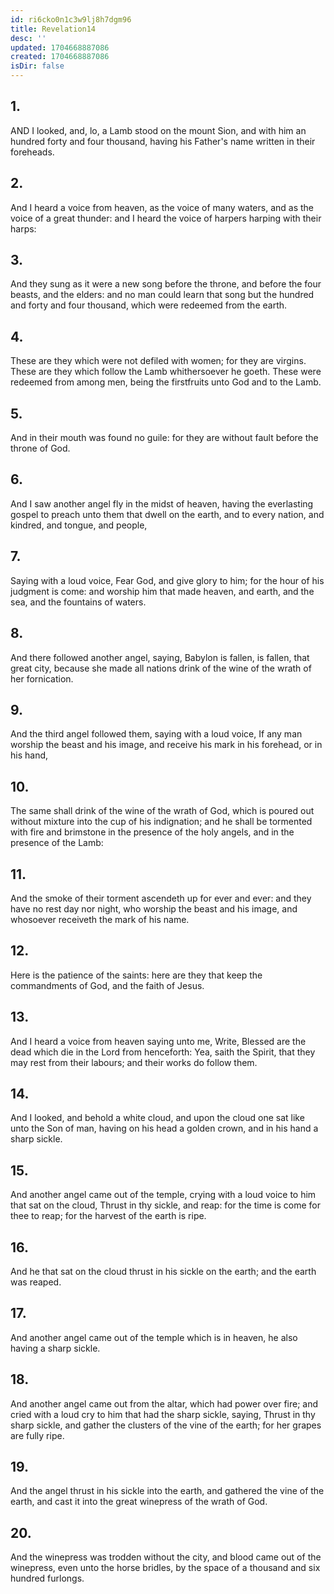 ```yaml
---
id: ri6cko0n1c3w9lj8h7dgm96
title: Revelation14
desc: ''
updated: 1704668887086
created: 1704668887086
isDir: false
---
```

## 1.
AND I looked, and, lo, a Lamb stood on the mount Sion, and with him an hundred forty and four thousand, having his Father's name written in their foreheads.
## 2.
And I heard a voice from heaven, as the voice of many waters, and as the voice of a great thunder: and I heard the voice of harpers harping with their harps:
## 3.
And they sung as it were a new song before the throne, and before the four beasts, and the elders: and no man could learn that song but the hundred and forty and four thousand, which were redeemed from the earth.
## 4.
These are they which were not defiled with women; for they are virgins. These are they which follow the Lamb whithersoever he goeth. These were redeemed from among men, being the firstfruits unto God and to the Lamb.
## 5.
And in their mouth was found no guile: for they are without fault before the throne of God.
## 6.
And I saw another angel fly in the midst of heaven, having the everlasting gospel to preach unto them that dwell on the earth, and to every nation, and kindred, and tongue, and people,
## 7.
Saying with a loud voice, Fear God, and give glory to him; for the hour of his judgment is come: and worship him that made heaven, and earth, and the sea, and the fountains of waters.
## 8.
And there followed another angel, saying, Babylon is fallen, is fallen, that great city, because she made all nations drink of the wine of the wrath of her fornication.
## 9.
And the third angel followed them, saying with a loud voice, If any man worship the beast and his image, and receive his mark in his forehead, or in his hand,
## 10.
The same shall drink of the wine of the wrath of God, which is poured out without mixture into the cup of his indignation; and he shall be tormented with fire and brimstone in the presence of the holy angels, and in the presence of the Lamb:
## 11.
And the smoke of their torment ascendeth up for ever and ever: and they have no rest day nor night, who worship the beast and his image, and whosoever receiveth the mark of his name.
## 12.
Here is the patience of the saints: here are they that keep the commandments of God, and the faith of Jesus.
## 13.
And I heard a voice from heaven saying unto me, Write, Blessed are the dead which die in the Lord from henceforth: Yea, saith the Spirit, that they may rest from their labours; and their works do follow them.
## 14.
And I looked, and behold a white cloud, and upon the cloud one sat like unto the Son of man, having on his head a golden crown, and in his hand a sharp sickle.
## 15.
And another angel came out of the temple, crying with a loud voice to him that sat on the cloud, Thrust in thy sickle, and reap: for the time is come for thee to reap; for the harvest of the earth is ripe.
## 16.
And he that sat on the cloud thrust in his sickle on the earth; and the earth was reaped.
## 17.
And another angel came out of the temple which is in heaven, he also having a sharp sickle.
## 18.
And another angel came out from the altar, which had power over fire; and cried with a loud cry to him that had the sharp sickle, saying, Thrust in thy sharp sickle, and gather the clusters of the vine of the earth; for her grapes are fully ripe.
## 19.
And the angel thrust in his sickle into the earth, and gathered the vine of the earth, and cast it into the great winepress of the wrath of God.
## 20.
And the winepress was trodden without the city, and blood came out of the winepress, even unto the horse bridles, by the space of a thousand and six hundred furlongs.
